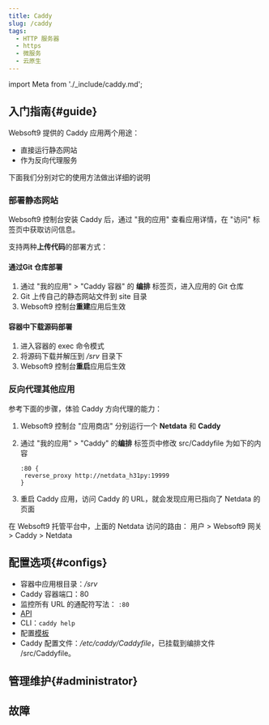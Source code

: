 ```yaml
---
title: Caddy
slug: /caddy
tags:
  - HTTP 服务器
  - https
  - 微服务
  - 云原生
---
```


import Meta from './_include/caddy.md';

<Meta name="meta" />

## 入门指南{#guide}

Websoft9 提供的 Caddy 应用两个用途：

- 直接运行静态网站
- 作为反向代理服务

下面我们分别对它的使用方法做出详细的说明

### 部署静态网站

Websoft9 控制台安装 Caddy 后，通过 "我的应用" 查看应用详情，在 "访问" 标签页中获取访问信息。    

支持两种**上传代码**的部署方式：

#### 通过Git 仓库部署

1. 通过 "我的应用" > "Caddy 容器" 的 **编排** 标签页，进入应用的 Git 仓库
2. Git 上传自己的静态网站文件到 site 目录
3. Websoft9 控制台**重建**应用后生效

#### 容器中下载源码部署

1. 进入容器的 exec 命令模式
2. 将源码下载并解压到 */srv* 目录下
3. Websoft9 控制台**重启**应用后生效

### 反向代理其他应用

参考下面的步骤，体验 Caddy 方向代理的能力：

1. Websoft9 控制台 "应用商店" 分别运行一个 **Netdata** 和 **Caddy**

2. 通过 "我的应用" > "Caddy" 的**编排** 标签页中修改 src/Caddyfile 为如下的内容
   ```
   :80 {
    reverse_proxy http://netdata_h31py:19999
   }
   ```

3. 重启 Caddy 应用，访问 Caddy 的 URL，就会发现应用已指向了 Netdata 的页面

在 Websoft9 托管平台中，上面的 Netdata 访问的路由： 用户 > Websoft9 网关 > Caddy > Netdata


## 配置选项{#configs}

- 容器中应用根目录：*/srv*
- Caddy 容器端口：80
- 监控所有 URL 的通配符写法： `:80`
- [API](https://caddyserver.com/docs/quick-starts/api)
- CLI：`caddy help`
- 配置[模板](https://caddy.community/c/wiki/13)
- Caddy 配置文件：*/etc/caddy/Caddyfile*，已挂载到编排文件 /src/Caddyfile。 

## 管理维护{#administrator}

## 故障
